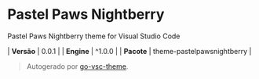 # Pastel Paws Nightberry

Pastel Paws Nightberry theme for Visual Studio Code

| **Versão** | 0.0.1 |
| **Engine** | ^1.0.0 |
| **Pacote** | theme-pastelpawsnightberry |

> Autogerado por [go-vsc-theme](https://github.com/natalbu/go-vsc-theme).
